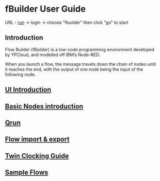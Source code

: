 # fBuilder User Guide
URL - [run](https://run.ypcloud.com) -> login -> choose "fbuilder" then click "go" to start 

## Introduction
Flow Builder (fBuilder) is a low-code programming environment developed by YPCloud, and modelled off IBM’s Node-RED.

When you launch a flow, the message travels down the chain of nodes until it reaches the end, with the output of one node being the input of the following node.

## [UI Introduction](https://github.com/motebus/ultrabook/blob/main/Ultranet%20Apps/fBuilder/UI%20introduction.md)

## [Basic Nodes introduction](https://github.com/motebus/ultrabook/blob/main/Ultranet%20Apps/fBuilder/basic%20nodes%20intro.md)
## [Qrun](https://github.com/motebus/ultrabook/blob/main/Ultranet%20Apps/fBuilder/qrun.md)
## [Flow import & export](https://github.com/motebus/ultrabook/blob/main/Ultranet%20Apps/fBuilder/import%20%26%20export.md)
## [Twin Clocking Guide](https://github.com/motebus/ultrabook/blob/main/Ultranet%20Apps/fBuilder/Twin%20guide.md)
## [Sample Flows](https://github.com/motebus/ultrabook/blob/main/Ultranet%20Apps/fBuilder/Sample%20Flows/Readme.md)



